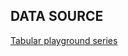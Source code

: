 <h2>DATA SOURCE</h2>

[Tabular playground series](https://www.kaggle.com/c/tabular-playground-series-jun-2021/data)
